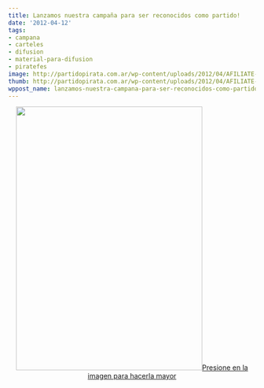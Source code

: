 ```yaml
---
title: Lanzamos nuestra campaña para ser reconocidos como partido!
date: '2012-04-12'
tags:
- campana
- carteles
- difusion
- material-para-difusion
- piratefes
image: http://partidopirata.com.ar/wp-content/uploads/2012/04/AFILIATE-PPA.png
thumb: http://partidopirata.com.ar/wp-content/uploads/2012/04/AFILIATE-PPA-150x150.png
wppost_name: lanzamos-nuestra-campana-para-ser-reconocidos-como-partido
---
```


<p style="text-align: center;"><a href="http://partidopirata.com.ar/wp-content/uploads/2012/04/AFILIATE-PPA.png"><img class="aligncenter  wp-image-3918" title="AFILIATE PPA" src="http://partidopirata.com.ar/wp-content/uploads/2012/04/AFILIATE-PPA.png" alt="" width="379" height="536" />Presione en la imagen para hacerla mayor</a></p>
